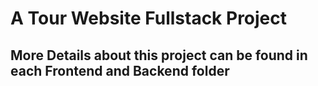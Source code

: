 # A Tour Website Fullstack Project
## More Details about this project can be found in each Frontend and Backend folder
